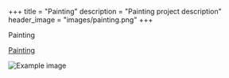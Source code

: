 +++
title = "Painting"
description = "Painting project description"
header_image = "images/painting.png"
+++

Painting

<!--more-->



[Painting](https://metaviz-code.netlify.app/src/painting.html)

![Example image](/images/7.gif)
